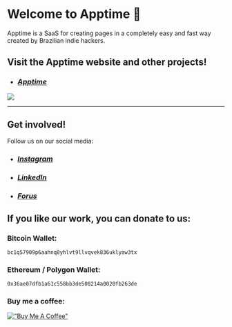 # Welcome to Apptime 🚀

Apptime is a SaaS for creating pages in a completely easy and fast way created by Brazilian indie hackers.

## Visit the Apptime website and other projects!

- ### ***[Apptime](https://appti.me/)***

<a href="https://apptime.dev" target="_blank"><img src="https://storage.googleapis.com/storage.apptime.dev/appAssets/lp/website-preview.jpg" target="_blank"></a>

---

## Get involved!

Follow us on our social media:
- ### ***[Instagram](http://instagram.com/apptime.ai)***
- ### ***[LinkedIn](https://linkedin.com/company/apptimeai)***
- ### ***[Forus](https://forus.app/apptime)***

## If you like our work, you can donate to us:
### Bitcoin Wallet:
`bc1q57909p6aahnq8yhlvt9llvqvek836uklyaw3tx`

### Ethereum / Polygon Wallet:
`0x36ae07dfb1a61c558bb3de508214a0020fb263de`

### Buy me a coffee:

[!["Buy Me A Coffee"](https://www.buymeacoffee.com/assets/img/custom_images/orange_img.png)](https://buymeacoffee.com/apptime)
